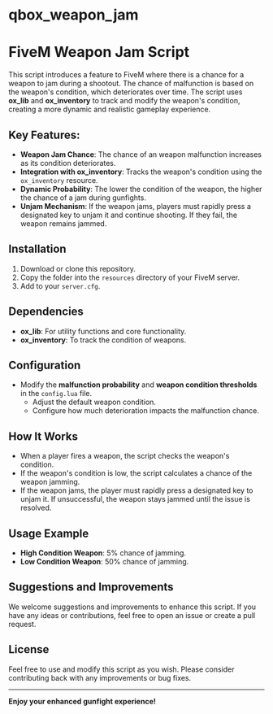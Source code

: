 # qbox_weapon_jam
# FiveM Weapon Jam Script

This script introduces a feature to FiveM where there is a chance for a weapon to jam during a shootout. The chance of malfunction is based on the weapon's condition, which deteriorates over time. The script uses **ox_lib** and **ox_inventory** to track and modify the weapon's condition, creating a more dynamic and realistic gameplay experience.

## Key Features:
- **Weapon Jam Chance**: The chance of an weapon malfunction increases as its condition deteriorates.
- **Integration with ox_inventory**: Tracks the weapon's condition using the `ox_inventory` resource.
- **Dynamic Probability**: The lower the condition of the weapon, the higher the chance of a jam during gunfights.
- **Unjam Mechanism**: If the weapon jams, players must rapidly press a designated key to unjam it and continue shooting. If they fail, the weapon remains jammed.

## Installation

1. Download or clone this repository.
2. Copy the folder into the `resources` directory of your FiveM server.
3. Add to your `server.cfg`.

## Dependencies
- **ox_lib**: For utility functions and core functionality.
- **ox_inventory**: To track the condition of weapons.

## Configuration
- Modify the **malfunction probability** and **weapon condition thresholds** in the `config.lua` file.
  - Adjust the default weapon condition.
  - Configure how much deterioration impacts the malfunction chance.
  
## How It Works
- When a player fires a weapon, the script checks the weapon's condition.
- If the weapon's condition is low, the script calculates a chance of the weapon jamming.
- If the weapon jams, the player must rapidly press a designated key to unjam it. If unsuccessful, the weapon stays jammed until the issue is resolved.

## Usage Example
- **High Condition Weapon**: 5% chance of jamming.
- **Low Condition Weapon**: 50% chance of jamming.

## Suggestions and Improvements
We welcome suggestions and improvements to enhance this script. If you have any ideas or contributions, feel free to open an issue or create a pull request.

## License
Feel free to use and modify this script as you wish. Please consider contributing back with any improvements or bug fixes.

---

**Enjoy your enhanced gunfight experience!**
